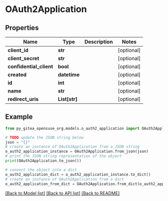 # OAuth2Application


## Properties

Name | Type | Description | Notes
------------ | ------------- | ------------- | -------------
**client_id** | **str** |  | [optional] 
**client_secret** | **str** |  | [optional] 
**confidential_client** | **bool** |  | [optional] 
**created** | **datetime** |  | [optional] 
**id** | **int** |  | [optional] 
**name** | **str** |  | [optional] 
**redirect_uris** | **List[str]** |  | [optional] 

## Example

```python
from py_gitea_opensuse_org.models.o_auth2_application import OAuth2Application

# TODO update the JSON string below
json = "{}"
# create an instance of OAuth2Application from a JSON string
o_auth2_application_instance = OAuth2Application.from_json(json)
# print the JSON string representation of the object
print(OAuth2Application.to_json())

# convert the object into a dict
o_auth2_application_dict = o_auth2_application_instance.to_dict()
# create an instance of OAuth2Application from a dict
o_auth2_application_from_dict = OAuth2Application.from_dict(o_auth2_application_dict)
```
[[Back to Model list]](../README.md#documentation-for-models) [[Back to API list]](../README.md#documentation-for-api-endpoints) [[Back to README]](../README.md)


